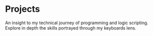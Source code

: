 # Projects
An insight to my technical journey of programming and logic scripting. Explore in depth the skills portrayed through my keyboards lens.
